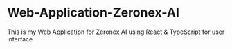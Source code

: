 # Web-Application-Zeronex-AI
This is my Web Application for Zeronex AI using React &amp; TypeScript for user interface

